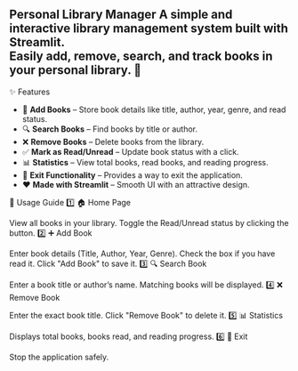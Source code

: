 Personal Library Manager
A **simple and interactive library management system** built with **Streamlit**.  
Easily **add, remove, search, and track books** in your personal library. 📖
---

✨ Features
- 📖 **Add Books** – Store book details like title, author, year, genre, and read status.
- 🔍 **Search Books** – Find books by title or author.
- ❌ **Remove Books** – Delete books from the library.
- ✅ **Mark as Read/Unread** – Update book status with a click.
- 📊 **Statistics** – View total books, read books, and reading progress.
- 🚪 **Exit Functionality** – Provides a way to exit the application.
- ❤️ **Made with Streamlit** – Smooth UI with an attractive design.

🚀 Usage Guide
1️⃣ 🏠 Home Page

View all books in your library.
Toggle the Read/Unread status by clicking the button.
2️⃣ ➕ Add Book

Enter book details (Title, Author, Year, Genre).
Check the box if you have read it.
Click "Add Book" to save it.
3️⃣ 🔍 Search Book

Enter a book title or author’s name.
Matching books will be displayed.
4️⃣ ❌ Remove Book

Enter the exact book title.
Click "Remove Book" to delete it.
5️⃣ 📊 Statistics

Displays total books, books read, and reading progress.
6️⃣ 🚪 Exit

Stop the application safely.
